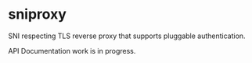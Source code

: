 # sniproxy
SNI respecting TLS reverse proxy that supports pluggable authentication.

API Documentation work is in progress.
